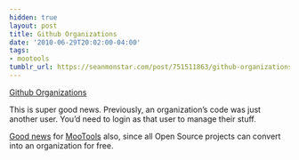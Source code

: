 ```yaml
---
hidden: true
layout: post
title: Github Organizations
date: '2010-06-29T20:02:00-04:00'
tags:
- mootools
tumblr_url: https://seanmonstar.com/post/751511863/github-organizations
---
```

[Github Organizations](http://github.com/blog/674-introducing-organizations)  

This is super good news. Previously, an organization’s code was just another user. You’d need to login as that user to manage their stuff.

[Good news](http://twitter.com/kamicane/status/17385569319) for [MooTools](http://github.com/mootools) also, since all Open Source projects can convert into an organization for free.

